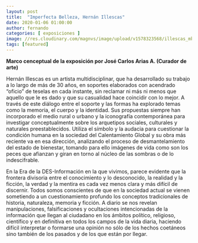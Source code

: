 ```yaml
---
layout: post
title:  "Imperfecta Belleza, Hernán Illescas"
date: 2020-01-06 01:00:00
author: fernando
categories: [ exposiciones ]
image: //res.cloudinary.com/magnvs/image/upload/v1578323568/illescas_mkq0wf.jpg
tags: [featured]
---
```

**Marco cenceptual de la exposición por José Carlos Arias A. (Curador de arte)**  

Hernán Illescas es un artista multidisciplinar, que ha desarrollado su trabajo a lo largo de más de 30 años, en soportes elaborados con acendrado “oficio” de teselas en cada instante, sin reclamar ni más ni menos que aquello que le es dado y que su casualidad hace coincidir con lo mejor.  A través de este diálogo entre el soporte y las formas ha explorado temas como la memoria, el cuerpo y la identidad. Sus propuestas siempre han incorporado el medio rural o urbano y la iconografía contemporánea para investigar conceptualmente sobre los arquetipos sociales, culturales y naturales preestablecidos. Utiliza el símbolo y la audacia para cuestionar la condición humana en la sociedad del Calentamiento Global y su obra más reciente va en esa dirección, analizando el proceso de desmantelamiento del estado de bienestar, tomando para ello imágenes de vida como son los peces que afianzan y giran en torno al núcleo de las sombras o de lo indescifrable.  

En la Era de la DES-Información en la que vivimos, parece evidente que la frontera divisoria entre el conocimiento y lo desconocido, la realidad y la ficción, la verdad y la mentira es cada vez menos clara y más difícil de discernir. Todos somos conscientes de que en la sociedad actual se vienen sometiendo a un cuestionamiento profundo los conceptos tradicionales de historia, naturaleza, memoria y ficción. A diario se nos revelan manipulaciones, falsificaciones y ocultaciones intencionadas de la información que llegan al ciudadano en los ámbitos político, religioso, científico y en definitiva en todos los campos de la vida diaria, haciendo difícil interpretar o formarse una opinión no sólo de los hechos coetáneos sino también de los pasados y de los que están por llegar.            

